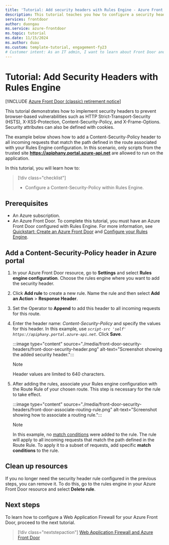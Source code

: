 ```yaml
---
title: 'Tutorial: Add security headers with Rules Engine - Azure Front Door'
description: This tutorial teaches you how to configure a security header via Rules Engine on Azure Front Door
services: frontdoor
author: duongau
ms.service: azure-frontdoor
ms.topic: tutorial
ms.date: 11/15/2024
ms.author: duau
ms.custom: template-tutorial, engagement-fy23
# Customer intent: As an IT admin, I want to learn about Front Door and how to configure a security header via Rules Engine.
---
```


# Tutorial: Add Security Headers with Rules Engine

[!INCLUDE [Azure Front Door (classic) retirement notice](../../includes/front-door-classic-retirement.md)]

This tutorial demonstrates how to implement security headers to prevent browser-based vulnerabilities such as HTTP Strict-Transport-Security (HSTS), X-XSS-Protection, Content-Security-Policy, and X-Frame-Options. Security attributes can also be defined with cookies.

The example below shows how to add a Content-Security-Policy header to all incoming requests that match the path defined in the route associated with your Rules Engine configuration. In this scenario, only scripts from the trusted site **https://apiphany.portal.azure-api.net** are allowed to run on the application.

In this tutorial, you will learn how to:
> [!div class="checklist"]
> - Configure a Content-Security-Policy within Rules Engine.

## Prerequisites

* An Azure subscription.
* An Azure Front Door. To complete this tutorial, you must have an Azure Front Door configured with Rules Engine. For more information, see [Quickstart: Create an Azure Front Door](quickstart-create-front-door.md) and [Configure your Rules Engine](front-door-tutorial-rules-engine.md).

## Add a Content-Security-Policy header in Azure portal

1. In your Azure Front Door resource, go to **Settings** and select **Rules engine configuration**. Choose the rules engine where you want to add the security header.

2. Click **Add rule** to create a new rule. Name the rule and then select **Add an Action** > **Response Header**.

3. Set the Operator to **Append** to add this header to all incoming requests for this route.

4. Enter the header name: *Content-Security-Policy* and specify the values for this header. In this example, use *`script-src 'self' https://apiphany.portal.azure-api.net`*. Click **Save**.

    :::image type="content" source="./media/front-door-security-headers/front-door-security-header.png" alt-text="Screenshot showing the added security header.":::

   > [!NOTE]
   > Header values are limited to 640 characters.

5. After adding the rules, associate your Rules engine configuration with the Route Rule of your chosen route. This step is necessary for the rule to take effect.

    :::image type="content" source="./media/front-door-security-headers/front-door-associate-routing-rule.png" alt-text="Screenshot showing how to associate a routing rule.":::

    > [!NOTE]
    > In this example, no [match conditions](front-door-rules-engine-match-conditions.md) were added to the rule. The rule will apply to all incoming requests that match the path defined in the Route Rule. To apply it to a subset of requests, add specific **match conditions** to the rule.

## Clean up resources

If you no longer need the security header rule configured in the previous steps, you can remove it. To do this, go to the rules engine in your Azure Front Door resource and select **Delete rule**.

## Next steps

To learn how to configure a Web Application Firewall for your Azure Front Door, proceed to the next tutorial.

> [!div class="nextstepaction"]
> [Web Application Firewall and Azure Front Door](front-door-waf.md)
